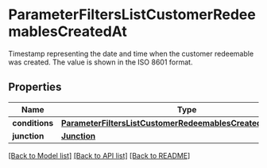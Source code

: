 # ParameterFiltersListCustomerRedeemablesCreatedAt

Timestamp representing the date and time when the customer redeemable was created. The value is shown in the ISO 8601 format.

## Properties

Name | Type | Description | Notes
------------ | ------------- | ------------- | -------------
**conditions** | [**ParameterFiltersListCustomerRedeemablesCreatedAtConditions**](ParameterFiltersListCustomerRedeemablesCreatedAtConditions.md) |  | [optional] 
**junction** | [**Junction**](Junction.md) |  | [optional] 

[[Back to Model list]](../README.md#documentation-for-models) [[Back to API list]](../README.md#documentation-for-api-endpoints) [[Back to README]](../README.md)


